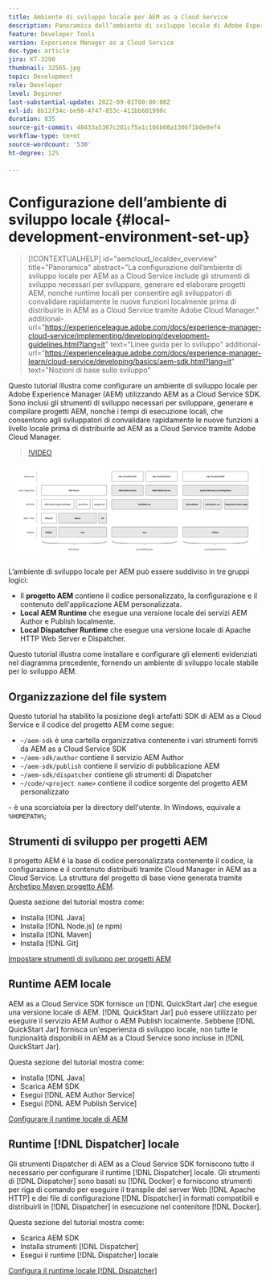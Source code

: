 ```yaml
---
title: Ambiente di sviluppo locale per AEM as a Cloud Service
description: Panoramica dell’ambiente di sviluppo locale di Adobe Experience Manager (AEM).
feature: Developer Tools
version: Experience Manager as a Cloud Service
doc-type: article
jira: KT-3290
thumbnail: 32565.jpg
topic: Development
role: Developer
level: Beginner
last-substantial-update: 2022-09-01T00:00:00Z
exl-id: 8b12f34c-be98-4f47-853c-411bb601990c
duration: 835
source-git-commit: 48433a5367c281cf5a1c106b08a1306f1b0e8ef4
workflow-type: tm+mt
source-wordcount: '530'
ht-degree: 12%

---
```


# Configurazione dell’ambiente di sviluppo locale {#local-development-environment-set-up}

>[!CONTEXTUALHELP]
>id="aemcloud_localdev_overview"
>title="Panoramica"
>abstract="La configurazione dell’ambiente di sviluppo locale per AEM as a Cloud Service include gli strumenti di sviluppo necessari per sviluppare, generare ed elaborare progetti AEM, nonché runtime locali per consentire agli sviluppatori di convalidare rapidamente le nuove funzioni localmente prima di distribuirle in AEM as a Cloud Service tramite Adobe Cloud Manager."
>additional-url="https://experienceleague.adobe.com/docs/experience-manager-cloud-service/implementing/developing/development-guidelines.html?lang=it" text="Linee guida per lo sviluppo"
>additional-url="https://experienceleague.adobe.com/docs/experience-manager-learn/cloud-service/developing/basics/aem-sdk.html?lang=it" text="Nozioni di base sullo sviluppo"

Questo tutorial illustra come configurare un ambiente di sviluppo locale per Adobe Experience Manager (AEM) utilizzando AEM as a Cloud Service SDK. Sono inclusi gli strumenti di sviluppo necessari per sviluppare, generare e compilare progetti AEM, nonché i tempi di esecuzione locali, che consentono agli sviluppatori di convalidare rapidamente le nuove funzioni a livello locale prima di distribuirle ad AEM as a Cloud Service tramite Adobe Cloud Manager.

>[!VIDEO](https://video.tv.adobe.com/v/36501?quality=12&learn=on&captions=ita)

![Stack di tecnologie per l&#39;ambiente di sviluppo locale AEM as a Cloud Service](./assets/overview/aem-sdk-technology-stack.png)

L’ambiente di sviluppo locale per AEM può essere suddiviso in tre gruppi logici:

+ Il __progetto AEM__ contiene il codice personalizzato, la configurazione e il contenuto dell&#39;applicazione AEM personalizzata.
+ __Local AEM Runtime__ che esegue una versione locale dei servizi AEM Author e Publish localmente.
+ __Local Dispatcher Runtime__ che esegue una versione locale di Apache HTTP Web Server e Dispatcher.

Questo tutorial illustra come installare e configurare gli elementi evidenziati nel diagramma precedente, fornendo un ambiente di sviluppo locale stabile per lo sviluppo AEM.

## Organizzazione del file system

Questo tutorial ha stabilito la posizione degli artefatti SDK di AEM as a Cloud Service e il codice del progetto AEM come segue:

+ `~/aem-sdk` è una cartella organizzativa contenente i vari strumenti forniti da AEM as a Cloud Service SDK
+ `~/aem-sdk/author` contiene il servizio AEM Author
+ `~/aem-sdk/publish` contiene il servizio di pubblicazione AEM
+ `~/aem-sdk/dispatcher` contiene gli strumenti di Dispatcher
+ `~/code/<project name>` contiene il codice sorgente del progetto AEM personalizzato

`~` è una scorciatoia per la directory dell&#39;utente. In Windows, equivale a `%HOMEPATH%`;

## Strumenti di sviluppo per progetti AEM

Il progetto AEM è la base di codice personalizzata contenente il codice, la configurazione e il contenuto distribuiti tramite Cloud Manager in AEM as a Cloud Service. La struttura del progetto di base viene generata tramite [Archetipo Maven progetto AEM](https://github.com/adobe/aem-project-archetype).

Questa sezione del tutorial mostra come:

+ Installa [!DNL Java]
+ Installa [!DNL Node.js] (e npm)
+ Installa [!DNL Maven]
+ Installa [!DNL Git]

[Impostare strumenti di sviluppo per progetti AEM](./development-tools.md)

## Runtime AEM locale

AEM as a Cloud Service SDK fornisce un [!DNL QuickStart Jar] che esegue una versione locale di AEM. [!DNL QuickStart Jar] può essere utilizzato per eseguire il servizio AEM Author o AEM Publish localmente. Sebbene [!DNL QuickStart Jar] fornisca un&#39;esperienza di sviluppo locale, non tutte le funzionalità disponibili in AEM as a Cloud Service sono incluse in [!DNL QuickStart Jar].

Questa sezione del tutorial mostra come:

+ Installa [!DNL Java]
+ Scarica AEM SDK
+ Esegui [!DNL AEM Author Service]
+ Esegui [!DNL AEM Publish Service]

[Configurare il runtime locale di AEM](./aem-runtime.md)

## Runtime [!DNL Dispatcher] locale

Gli strumenti Dispatcher di AEM as a Cloud Service SDK forniscono tutto il necessario per configurare il runtime [!DNL Dispatcher] locale. Gli strumenti di [!DNL Dispatcher] sono basati su [!DNL Docker] e forniscono strumenti per riga di comando per eseguire il transpile del server Web [!DNL Apache HTTP] e dei file di configurazione [!DNL Dispatcher] in formati compatibili e distribuirli in [!DNL Dispatcher] in esecuzione nel contenitore [!DNL Docker].

Questa sezione del tutorial mostra come:

+ Scarica AEM SDK
+ Installa strumenti [!DNL Dispatcher]
+ Esegui il runtime [!DNL Dispatcher] locale

[Configura il runtime locale [!DNL Dispatcher] ](./dispatcher-tools.md)
